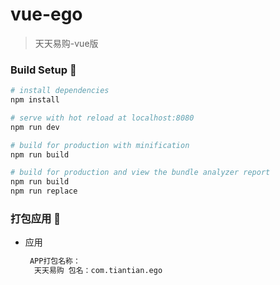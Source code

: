 # vue-ego

> 天天易购-vue版


### Build Setup :tada:

``` bash
# install dependencies
npm install

# serve with hot reload at localhost:8080
npm run dev

# build for production with minification
npm run build

# build for production and view the bundle analyzer report
npm run build
npm run replace
```

### 打包应用 :rocket:

- 应用

  ```html
   APP打包名称：
    天天易购 包名：com.tiantian.ego
  ```

